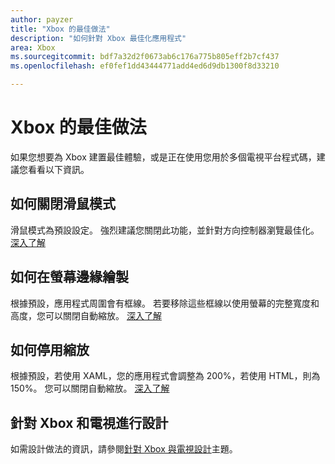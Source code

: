 ```yaml
---
author: payzer
title: "Xbox 的最佳做法"
description: "如何針對 Xbox 最佳化應用程式"
area: Xbox
ms.sourcegitcommit: bdf7a32d2f0673ab6c176a775b805eff2b7cf437
ms.openlocfilehash: ef0fef1dd43444771add4ed6d9db1300f8d33210

---
```


# Xbox 的最佳做法
如果您想要為 Xbox 建置最佳體驗，或是正在使用您用於多個電視平台程式碼，建議您看看以下資訊。  

## 如何關閉滑鼠模式
滑鼠模式為預設設定。 強烈建議您關閉此功能，並針對方向控制器瀏覽最佳化。 [深入了解](how-to-disable-mouse-mode.md)

## 如何在螢幕邊緣繪製
根據預設，應用程式周圍會有框線。 若要移除這些框線以使用螢幕的完整寬度和高度，您可以關閉自動縮放。  [深入了解](turn-off-overscan.md)

## 如何停用縮放
根據預設，若使用 XAML，您的應用程式會調整為 200%，若使用 HTML，則為 150%。 您可以關閉自動縮放。  [深入了解](disable-scaling.md)

## 針對 Xbox 和電視進行設計
如需設計做法的資訊，請參閱[針對 Xbox 與電視設計](https://msdn.microsoft.com/en-us/windows/uwp/input-and-devices/designing-for-tv?f=255&MSPPError=-2147217396#mouse-mode)主題。


<!--HONumber=Jun16_HO5-->


